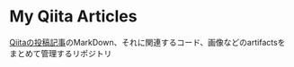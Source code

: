 # My Qiita Articles

[Qiitaの投稿記事](https://qiita.com/NaokiHori)のMarkDown、それに関連するコード、画像などのartifactsをまとめて管理するリポジトリ

